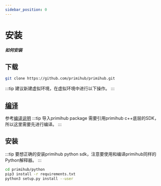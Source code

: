 ```yaml
---
sidebar_position: 0
---
```


# 安装

***如何安装***

## 下载

```bash
git clone https://github.com/primihub/primihub.git
```

:::tip
建议新建虚拟环境，在虚拟环境中进行以下操作。
:::

## [编译](/docs/advance-usage/start/build)

参考[编译说明](/docs/advance-usage/start/build)
:::tip
导入primihub package 需要引用primihub c++底层的SDK，所以这里需要先进行编译。
:::

## 安装

:::tip
要想正确的安装primihub python sdk，注意要使用和编译primihub同样的Python解释器。
:::

```bash
cd primihub/python
pip3 install -r requirements.txt
python3 setup.py install --user
```

